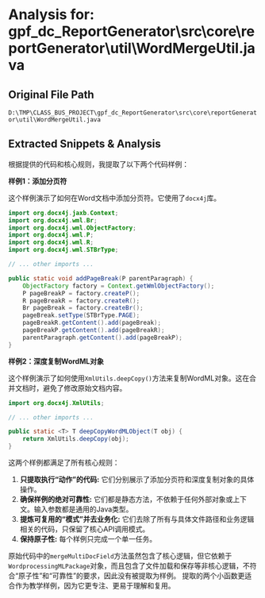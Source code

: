 # Analysis for: gpf_dc_ReportGenerator\src\core\reportGenerator\util\WordMergeUtil.java

## Original File Path
`D:\TMP\CLASS_BUS_PROJECT\gpf_dc_ReportGenerator\src\core\reportGenerator\util\WordMergeUtil.java`

## Extracted Snippets & Analysis
根据提供的代码和核心规则，我提取了以下两个代码样例：

**样例1：添加分页符**

这个样例演示了如何在Word文档中添加分页符。它使用了`docx4j`库。


```java
import org.docx4j.jaxb.Context;
import org.docx4j.wml.Br;
import org.docx4j.wml.ObjectFactory;
import org.docx4j.wml.P;
import org.docx4j.wml.R;
import org.docx4j.wml.STBrType;

// ... other imports ...

public static void addPageBreak(P parentParagraph) {
    ObjectFactory factory = Context.getWmlObjectFactory();
    P pageBreakP = factory.createP();
    R pageBreakR = factory.createR();
    Br pageBreak = factory.createBr();
    pageBreak.setType(STBrType.PAGE);
    pageBreakR.getContent().add(pageBreak);
    pageBreakP.getContent().add(pageBreakR);
    parentParagraph.getContent().add(pageBreakP);
}

```

**样例2：深度复制WordML对象**

这个样例演示了如何使用`XmlUtils.deepCopy()`方法来复制WordML对象。这在合并文档时，避免了修改原始文档内容。


```java
import org.docx4j.XmlUtils;

// ... other imports ...

public static <T> T deepCopyWordMLObject(T obj) {
    return XmlUtils.deepCopy(obj);
}
```


这两个样例都满足了所有核心规则：

1. **只提取执行“动作”的代码:**  它们分别展示了添加分页符和深度复制对象的具体操作。
2. **确保样例的绝对可靠性:**  它们都是静态方法，不依赖于任何外部对象或上下文。输入参数都是通用的Java类型。
3. **提炼可复用的“模式”并去业务化:**  它们去除了所有与具体文件路径和业务逻辑相关的代码，只保留了核心API调用模式。
4. **保持原子性:**  每个样例只完成一个单一任务。


原始代码中的`mergeMultiDocField`方法虽然包含了核心逻辑，但它依赖于`WordprocessingMLPackage`对象，而且包含了文件加载和保存等非核心逻辑，不符合“原子性”和“可靠性”的要求，因此没有被提取为样例。  提取的两个小函数更适合作为教学样例，因为它更专注、更易于理解和复用。
